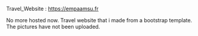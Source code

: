 Travel_Website : https://empaamsu.fr

No more hosted now.
Travel website that i made from a bootstrap template.
The pictures have not been uploaded.
